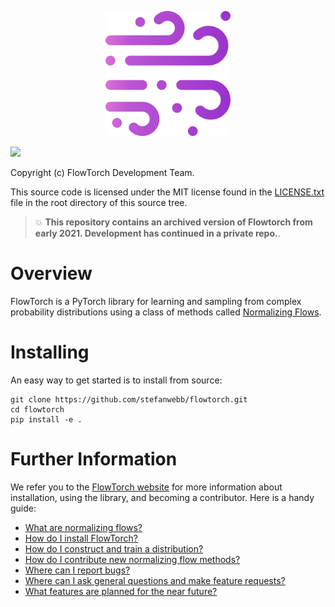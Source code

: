 <p align="center"><img src="https://github.com/stefanwebb/flowtorch/raw/master/website/static/img/logo.svg" width="200rem" /></p>

[![](https://github.com/stefanwebb/flowtorch/workflows/Python%20package/badge.svg)](https://github.com/stefanwebb/flowtorch/actions?query=workflow%3A%22Python+package%22)

Copyright (c) FlowTorch Development Team.

This source code is licensed under the MIT license found in the
[LICENSE.txt](https://github.com/stefanwebb/flowtorch/blob/master/LICENSE.txt) file in the root directory of this source tree.

> :boom: **This repository contains an archived version of Flowtorch from early 2021. Development has continued in a private repo.**.

# Overview

FlowTorch is a PyTorch library for learning and sampling from complex probability distributions using a class of methods called [Normalizing Flows](https://arxiv.org/abs/1908.09257).

# Installing

An easy way to get started is to install from source:

    git clone https://github.com/stefanwebb/flowtorch.git
    cd flowtorch
    pip install -e .

# Further Information

We refer you to the [FlowTorch website](https://flowtorch.ai) for more information about installation, using the library, and becoming a contributor. Here is a handy guide:

* [What are normalizing flows?](https://flowtorch.ai/users)
* [How do I install FlowTorch?](https://flowtorch.ai/users/installation)
* [How do I construct and train a distribution?](https://flowtorch.ai/users/start)
* [How do I contribute new normalizing flow methods?](https://flowtorch.ai/dev)
* [Where can I report bugs?](https://github.com/stefanwebb/flowtorch/issues)
* [Where can I ask general questions and make feature requests?](https://github.com/stefanwebb/flowtorch/discussions)
* [What features are planned for the near future?](https://github.com/stefanwebb/flowtorch/projects)
